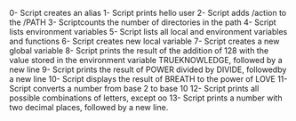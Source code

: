 0- Script creates an alias
1- Script prints hello user
2- Script adds /action to the /PATH
3- Scriptcounts the number of directories in the path
4- Script lists environment variables
5- Script lists all local and environment variables and functions
6- Script creates new local variable
7- Script creates a new global variable
8- Script prints the result of the addition of 128 with the value stored in the environment variable TRUEKNOWLEDGE, followed by a new line
9- Script prints the result of POWER divided by DIVIDE, followedby a new line
10- Script displays the result of BREATH to the power of LOVE
11- Script converts a number from base 2 to base 10
12- Script prints all possible combinations of letters, except oo
13- Script prints a number with two decimal places, followed by a new line.
